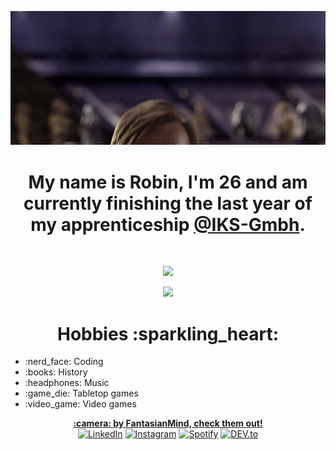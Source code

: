 <p align="center">
  <img alt="Hello There" src="img/hello-there.gif">
</p>


<h1 align="center">
  My name is <strong>Robin</strong>, I'm 26 and am currently finishing the last year of my apprenticeship <a href="https://github.com/iks-gmbh" target="_blank">@IKS-Gmbh</a>.
</h1>
<br>
<p align="center">
  <img src="https://github-readme-stats.vercel.app/api?username=iks-ploetzwich&show_icons=true&count_private=true&theme=onedark" />
</p>
<p align="center">
  <img src="https://github-readme-stats.vercel.app/api/top-langs/?username=iks-ploetzwich&theme=onedark" />
</p>

<h1 align="center">Hobbies :sparkling_heart:</h1>
<p align="center">
  <ul>
  <li>:nerd_face: Coding</li>
  <li>:books: History</li>
  <li>:headphones: Music</li>
  <li>:game_die: Tabletop games </li>
  <li>:video_game: Video games</li>
</ul>
</p>

<p align="center">
<a href="https://www.instagram.com/fantasianmind_art/" target="_blank"><strong>:camera: by FantasianMind, check them out!</strong></a><br>
<a href="https://www.linkedin.com/in/ploetzwich/" target="_blank"><img src="https://img.shields.io/badge/LinkedIn-%230077B5.svg?&style=flat-square&logo=linkedin&logoColor=white" alt="LinkedIn"></a>
<a href="https://www.instagram.com/rwbn_" target="_blank"><img src="https://img.shields.io/badge/Instagram-%23E4405F.svg?&style=flat-square&logo=instagram&logoColor=white" alt="Instagram"></a>
<a href="https://open.spotify.com/user/1127312991?si=u6qohe5sTp2t6TyZRqUfog" target="_blank"><img src="https://img.shields.io/badge/Spotify-%231ED760.svg?&style=flat-square&logo=spotify&logoColor=white" alt="Spotify"></a>
<a href="https://dev.to/iksploetzwich" target="_blank"><img src="https://img.shields.io/badge/DEV-%230A0A0A.svg?&style=flat-square&logo=DEV.to&logoColor=white" alt="DEV.to"></a>
</p>
